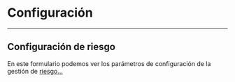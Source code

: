# Configuración
----------------------

## Configuración de riesgo
En este formulario podemos ver los parámetros de configuración de la gestión de [riesgo...](./riesgo.md)

